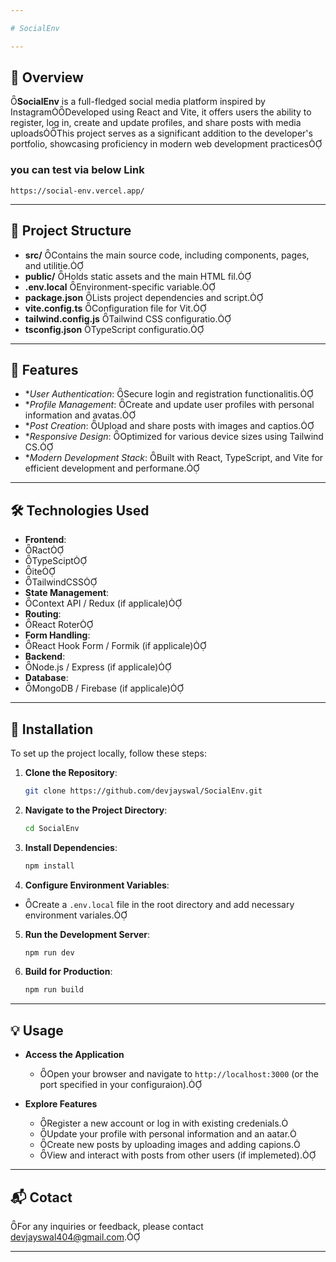 ```yaml
---

# SocialEnv

---
```


## 🧠 Overview
**SocialEnv** is a full-fledged social media platform inspired by InstagramDeveloped using React and Vite, it offers users the ability to register, log in, create and update profiles, and share posts with media uploadsThis project serves as a significant addition to the developer's portfolio, showcasing proficiency in modern web development practices


### you can test via below Link 
``` 
https://social-env.vercel.app/
```

---

## 📁 Project Structure

- **src/** Contains the main source code, including components, pages, and utilitie.
- **public/** Holds static assets and the main HTML fil.
- **.env.local** Environment-specific variable.
- **package.json** Lists project dependencies and script.
- **vite.config.ts** Configuration file for Vit.
- **tailwind.config.js** Tailwind CSS configuratio.
- **tsconfig.json** TypeScript configuratio.

---

## 🚀 Features

- **User Authentication*: Secure login and registration functionalitis.
- **Profile Management*: Create and update user profiles with personal information and avatas.
- **Post Creation*: Upload and share posts with images and captios.
- **Responsive Design*: Optimized for various device sizes using Tailwind CS.
- **Modern Development Stack*: Built with React, TypeScript, and Vite for efficient development and performane.

---

## 🛠️ Technologies Used

- **Frontend**:
 - Ract
 - TypeScipt
 - ite
 - TailwindCSS
- **State Management**:
 - Context API / Redux (if applicale)
- **Routing**:
 - React Roter
- **Form Handling**:
 - React Hook Form / Formik (if applicale)
- **Backend**:
 - Node.js / Express (if applicale)
- **Database**:
 - MongoDB / Firebase (if applicale)

---

## 🧰 Installation

To set up the project locally, follow these steps:

1. **Clone the Repository**:
   ```bash
   git clone https://github.com/devjayswal/SocialEnv.git
   ```

2. **Navigate to the Project Directory**:
   ```bash
   cd SocialEnv
   ```

3. **Install Dependencies**:
   ```bash
   npm install
   ```

4. **Configure Environment Variables**:
  - Create a `.env.local` file in the root directory and add necessary environment variales.

5. **Run the Development Server**:
   ```bash
   npm run dev
   ```

6. **Build for Production**:
   ```bash
   npm run build
   ```

---

## 💡 Usage

- **Access the Application**
  - Open your browser and navigate to `http://localhost:3000` (or the port specified in your configuraion).

- **Explore Features**
  - Register a new account or log in with existing credenials.
  - Update your profile with personal information and an aatar.
  - Create new posts by uploading images and adding capions.
  - View and interact with posts from other users (if implemeted).

---

## 📬 Cotact

For any inquiries or feedback, please contact [devjayswal404@gmail.com](devjayswal404@gmail.com).

---

